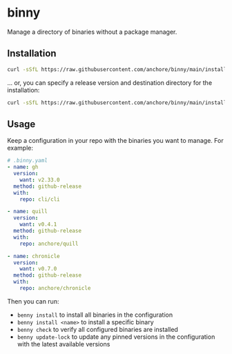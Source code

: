 # binny

Manage a directory of binaries without a package manager.

## Installation

```bash
curl -sSfL https://raw.githubusercontent.com/anchore/binny/main/install.sh | sh -s -- -b /usr/local/bin
```

... or, you can specify a release version and destination directory for the installation:

```bash
curl -sSfL https://raw.githubusercontent.com/anchore/binny/main/install.sh | sh -s -- -b <DESTINATION_DIR> <RELEASE_VERSION>
```

## Usage

Keep a configuration in your repo with the binaries you want to manage. For example:
```yaml
# .binny.yaml
- name: gh
  version:
    want: v2.33.0
  method: github-release
  with:
    repo: cli/cli

- name: quill
  version:
    want: v0.4.1
  method: github-release
  with:
    repo: anchore/quill

- name: chronicle
  version:
    want: v0.7.0
  method: github-release
  with:
    repo: anchore/chronicle
```

Then you can run:
  - `benny install` to install all binaries in the configuration
  - `benny install <name>` to install a specific binary
  - `benny check` to verify all configured binaries are installed
  - `benny update-lock` to update any pinned versions in the configuration with the latest available versions
